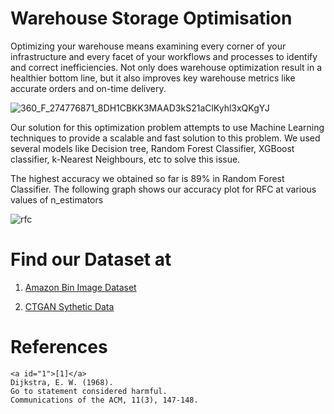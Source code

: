 # Warehouse Storage Optimisation

Optimizing your warehouse means examining every corner of your infrastructure and every facet of your workflows and processes to identify and correct inefficiencies. Not only does warehouse optimization result in a healthier bottom line, but it also improves key warehouse metrics like accurate orders and on-time delivery.

![360_F_274776871_8DH1CBKK3MAAD3kS21aClKyhl3xQKgYJ](https://user-images.githubusercontent.com/46780667/114293818-ed3f3500-9ab6-11eb-88f9-8e2ff7037fe0.jpg)

Our solution for this optimization problem attempts to use Machine Learning techniques to provide a scalable and fast solution to this problem. We used several models like Decision tree, Random Forest Classifier, XGBoost classifier, k-Nearest Neighbours, etc to solve this issue.

The highest accuracy we obtained so far is 89% in Random Forest Classifier. The following graph shows our accuracy plot for RFC at various values of n_estimators 





![rfc](C:\Users\hpj12\Desktop\rfc.svg)

# Find our Dataset at

1. [Amazon Bin Image Dataset](https://www.kaggle.com/dhruvildave/amazon-bin-image-dataset)

2. [CTGAN Sythetic Data](https://www.kaggle.com/dhatrikapuriya/merged-data)



# References

```
<a id="1">[1]</a> 
Dijkstra, E. W. (1968). 
Go to statement considered harmful. 
Communications of the ACM, 11(3), 147-148.
```